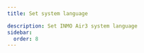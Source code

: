 ```yaml
---
title: Set system language

description: Set INMO Air3 system language
sidebar:
  order: 8
---
```





